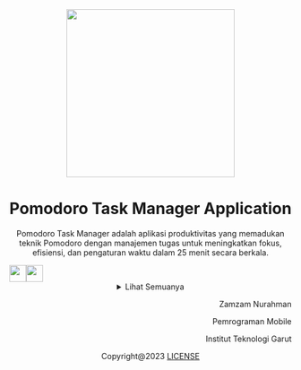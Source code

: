 <div align="center">
  <img src="https://github.com/zamzamnurahman/Pomodoro-Task-Manager-Apps/assets/80303709/55474cfb-9319-444b-9a77-5a0946cbbd67" height='300'/>
</div>

<div align='center'>
  <h1>Pomodoro Task Manager Application</h1>
  <p>Pomodoro Task Manager adalah aplikasi produktivitas yang memadukan teknik Pomodoro dengan manajemen tugas untuk meningkatkan fokus, efisiensi, dan pengaturan waktu dalam 25 menit secara berkala.</p>
  <div style='display:flex;'>
    <a href='https://github.com/zamzamnurahman/Pomodoro-Task-Manager-Apps/releases/download/v1.0.0/pomodoro.task.manager.apps.apk' >
      <img src='https://github.com/zamzamnurahman/Pomodoro-Task-Manager-Apps/assets/80303709/ca5aa707-a9c3-4458-9692-b20f340a3096' height='30'/>
    </a>    
    <a href='https://www.figma.com/file/QhgiiXkh1q0up1tlc7Vos2/Pomodoro-Task-manager?type=design&node-id=0%3A1&mode=design&t=rpMI3GDm3QowXhFb-1' >
      <img src='https://github.com/zamzamnurahman/Pomodoro-Task-Manager-Apps/assets/80303709/0dbe6674-60d9-4f81-b0cb-d8ccf7cd7f5c' height='30'/> 
    </a>    
  </div>
</div>

<details>
  <summary align="center">Lihat Semuanya</summary>
  
  <img src='https://github.com/zamzamnurahman/Pomodoro-Task-Manager-Apps/assets/80303709/015295d8-e7da-4622-84ac-8d979da539ab' />

  ## [Berikut fitur yang di kembangkan] :
  1. Login dengan google
  2. otomatis login
  3. Menyimpan memori di Firebase Storage
  4. Hitung Waktu Pomodoro
  5. Catat Todo
  6. Kelola Profil
  
  ## [On Going Updated Fitur]
  - Memberikan notifikasi ketika timer selesai
  - Memberhentikan notifikasi umum secara paksa untuk meminimalisir distraksi user pada handphone 
  - Reminder Todo
  - Analisis Produktifitas pemakaian Aplikasi ini.

  ## Cara berkontribusi atau menjalankan Aplikasi di lokal

  - Clone/fork terlebih dahulu repositori ini
  - Kemudian buka terminal lalu ketikkan ``flutter pub get`` untuk menginstall depedensi yang di butuhkan di project
  - Pilih device android yang ada 
  - Lalu jalankan project tersebut dengan mengetikkan ``flutter run`` di terminal


</details>

<div align='right'> 
  <p>Zamzam Nurahman</p>
  <p>Pemrograman Mobile</p>
  <p>Institut Teknologi Garut</p>
</div>


<div align='center'>
  <p>Copyright@2023 <a href='./LICENSE' >LICENSE</a></p>
</div>
